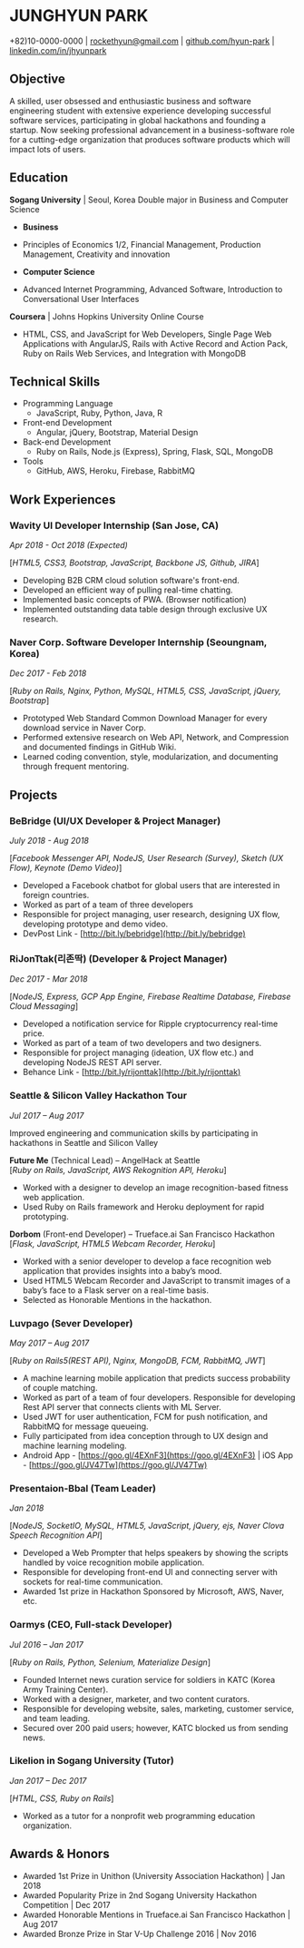 # JUNGHYUN PARK

+82)10-0000-0000 | rockethyun@gmail.com | [github.com/hyun-park](https://github.com/hyun-park) | [linkedin.com/in/jhyunpark](https://www.linkedin.com/in/jhyunpark/?locale=en_US)

## Objective

A skilled, user obsessed and enthusiastic business and software engineering student with extensive experience developing successful software services, participating in global hackathons and founding a startup. Now seeking professional advancement in a business-software role for a cutting-edge organization that produces software products which will impact lots of users.

## Education

**Sogang University** | Seoul, Korea
Double major in Business and Computer Science

*   **Business**

-   Principles of Economics 1/2, Financial Management, Production Management, Creativity and innovation

*   **Computer Science**

-   Advanced Internet Programming, Advanced Software, Introduction to Conversational User Interfaces

**Coursera** | Johns Hopkins University Online Course

*   HTML, CSS, and JavaScript for Web Developers, Single Page Web Applications with AngularJS, Rails with Active Record and Action Pack, Ruby on Rails Web Services, and Integration with MongoDB

## Technical Skills

*   Programming Language
    *   JavaScript, Ruby, Python, Java, R
*   Front-end Development
    *   Angular, jQuery, Bootstrap, Material Design
*   Back-end Development
    *   Ruby on Rails, Node.js (Express), Spring, Flask, SQL, MongoDB
*   Tools
    *   GitHub, AWS, Heroku, Firebase, RabbitMQ

## Work Experiences

### **Wavity UI Developer Internship** (San Jose, CA)

_Apr 2018 - Oct 2018 (Expected)_

[_HTML5, CSS3, Bootstrap, JavaScript, Backbone JS, Github, JIRA_]

*   Developing B2B CRM cloud solution software's front-end.
*   Developed an efficient way of pulling real-time chatting.
*   Implemented basic concepts of PWA. (Browser notification)
*   Implemented outstanding data table design through exclusive UX research.

### **Naver Corp. Software Developer Internship** (Seoungnam, Korea)

_Dec 2017 - Feb 2018_

[_Ruby on Rails, Nginx, Python, MySQL, HTML5, CSS, JavaScript, jQuery, Bootstrap_]

*   Prototyped Web Standard Common Download Manager for every download service in Naver Corp.
*   Performed extensive research on Web API, Network, and Compression and documented findings in GitHub Wiki.
*   Learned coding convention, style, modularization, and documenting through frequent mentoring.

## Projects

### **BeBridge** (UI/UX Developer & Project Manager)

_July 2018 - Aug 2018_

[_Facebook Messenger API, NodeJS, User Research (Survey), Sketch (UX Flow), Keynote (Demo Video)_]

*   Developed a Facebook chatbot for global users that are interested in foreign countries.
*   Worked as part of a team of three developers
*   Responsible for project managing, user research, designing UX flow, developing prototype and demo video.
*   DevPost Link - [http://bit.ly/bebridge](http://bit.ly/bebridge)

### **RiJonTtak(리존딱)** (Developer & Project Manager)

_Dec 2017 - Mar 2018_

[_NodeJS, Express, GCP App Engine, Firebase Realtime Database, Firebase Cloud Messaging_]

*   Developed a notification service for Ripple cryptocurrency real-time price.
*   Worked as part of a team of two developers and two designers.
*   Responsible for project managing (ideation, UX flow etc.) and developing NodeJS REST API server.
*   Behance Link - [http://bit.ly/rijonttak](http://bit.ly/rijonttak)

### **Seattle & Silicon Valley Hackathon Tour**

_Jul 2017 – Aug 2017_

Improved engineering and communication skills by participating in hackathons in Seattle and Silicon Valley

**Future Me** (Technical Lead) – AngelHack at Seattle  
[_Ruby on Rails, JavaScript, AWS Rekognition API, Heroku_]

*   Worked with a designer to develop an image recognition-based fitness web application.
*   Used Ruby on Rails framework and Heroku deployment for rapid prototyping.

**Dorbom** (Front-end Developer) – Trueface.ai San Francisco Hackathon  
[_Flask, JavaScript, HTML5 Webcam Recorder, Heroku_]

*   Worked with a senior developer to develop a face recognition web application that provides insights into a baby’s mood.
*   Used HTML5 Webcam Recorder and JavaScript to transmit images of a baby’s face to a Flask server on a real-time basis.
*   Selected as Honorable Mentions in the hackathon.

### **Luvpago** (Sever Developer)

_May 2017 – Aug 2017_

[_Ruby on Rails5(REST API), Nginx, MongoDB, FCM, RabbitMQ, JWT_]

*   A machine learning mobile application that predicts success probability of couple matching.
*   Worked as part of a team of four developers. Responsible for developing Rest API server that connects clients with ML Server.
*   Used JWT for user authentication, FCM for push notification, and RabbitMQ for message queueing.
*   Fully participated from idea conception through to UX design and machine learning modeling.
*   Android App - [https://goo.gl/4EXnF3](https://goo.gl/4EXnF3) | iOS App - [https://goo.gl/JV47Tw](https://goo.gl/JV47Tw)

### **Presentaion-Bbal** (Team Leader)

_Jan 2018_

[_NodeJS, SocketIO, MySQL, HTML5, JavaScript, jQuery, ejs, Naver Clova Speech Recognition API_]

*   Developed a Web Prompter that helps speakers by showing the scripts handled by voice recognition mobile application.
*   Responsible for developing front-end UI and connecting server with sockets for real-time communication.
*   Awarded 1st prize in Hackathon Sponsored by Microsoft, AWS, Naver, etc.

### **Oarmys** (CEO, Full-stack Developer)

_Jul 2016 – Jan 2017_

[_Ruby on Rails, Python, Selenium, Materialize Design_]

*   Founded Internet news curation service for soldiers in KATC (Korea Army Training Center).
*   Worked with a designer, marketer, and two content curators.
*   Responsible for developing website, sales, marketing, customer service, and team leading.
*   Secured over 200 paid users; however, KATC blocked us from sending news.

### **Likelion in Sogang University** (Tutor)

_Jan 2017 – Dec 2017_

[_HTML, CSS, Ruby on Rails_]

*   Worked as a tutor for a nonprofit web programming education organization.

## Awards & Honors

*   Awarded 1st Prize in Unithon (University Association Hackathon) | Jan 2018
*   Awarded Popularity Prize in 2nd Sogang University Hackathon Competition | Dec 2017
*   Awarded Honorable Mentions in Trueface.ai San Francisco Hackathon | Aug 2017
*   Awarded Bronze Prize in Star V-Up Challenge 2016 | Nov 2016
